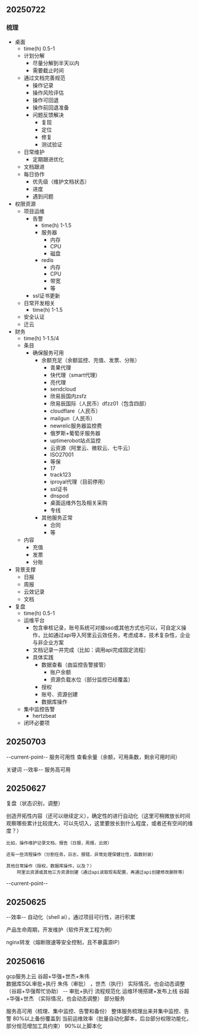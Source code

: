 ## 20250722

### 梳理

- 桌面
	- time(h) 0.5-1
	- 计划分解
		- 尽量分解到半天以内
		- 需要截止时间
	- 通过文档完善规范
		- 操作记录
		- 操作风险评估
		- 操作可回退
		- 操作前回退准备
		- 问题反馈解决
			- 复现
			- 定位
			- 修复
			- 测试验证
	- 日常维护
		- 定期跟进优化
	- 文档跟进
	- 每日协作
		- 优先级（维护文档状态）
		- 进度
		- 遇到问题
- 权限资源
	- 项目运维
		- 告警
			- time(h) 1-1.5
			- 服务器
				- 内存
				- CPU
				- 磁盘
			- redis
				- 内存
				- CPU
				- 带宽
				- 等
		- ssl证书更新
	- 日常开发相关
		- time(h) 1-1.5
	- 安全认证
	- 迁云
- 财务
	- time(h) 1-1.5/4
	- 条目
		- 确保服务可用
			- 余额充足（余额监控、充值、发票、分账）
				- 青果代理
				- 快代理（smart代理）
				- 亮代理
				- sendcloud
				- 欣易辰国内zsfz
				- 欣易辰国际（人民币）dfzz01（包含四部）
				- cloudflare（人民币）
				- mailgun（人民币）
				- newrelic服务器监控费
				- 俄罗斯+葡萄牙服务器
				- uptimerobot站点监控
				- 云资源（阿里云、微软云、七牛云）
				- ISO27001
				- 等保
				- 17
				- track123
				- iproyal代理（目前停用）
				- ssl证书
				- dnspod
				- 桌面运维外包及相关采购
				- 专线
			- 其他服务正常
				- 合同
				- 等
	- 内容
		- 充值
		- 发票
		- 分账
- 背景支撑
	- 日报
	- 周报
	- 云效记录
	- 文档
- 复盘
	- time(h) 0.5-1
	- 运维平台
		- 包含审核记录，账号系统可对接sso或其他方式也可以，可自定义操作，比如通过api导入阿里云云效任务，考虑成本，技术复杂性，企业与非企业方案
		- 文档记录一并完成（比如：调用api完成固定流程）
		- 具体实践
			- 数据查看（由监控告警接管）
				- 账户余额
				- 资源负载水位（部分监控已经覆盖）
			- 授权
			- 账号、资源创建
			- 数据库操作
	- 集中监控告警
		- hertzbeat
	- 闭环必要项

## 20250703

--current-point--
服务可用性
查看余量（余额，可用条数，剩余可用时间）

关键词
	--效率--
	服务高可用


## 20250627

复盘（状态识别，调整）

创造开拓性内容（还可以继续定义），确定性的进行自动化（这里可稍微放长时间观察哪些累计比较庞大，可以先切入，这里要放长到什么程度，或者还有空间的维度？）

	比如，操作维护记录文档，报告（日报，周报，云效）

	还有一些流程操作（分割任务，日志，报错，异常处理保健壮性，函数封装）

	其他日常操作（授权，数据库操作，以及？）
		阿里云资源或其他三方资源创建（通过api读取现有配置，再通过api创建修改删除等）


--current-point--


## 20250625

--效率--
自动化（shell ai），通过项目可行性，进行积累

产品生命周期，开发维护（软件开发工程为例）

nginx转发（熔断限速等安全控制，且不暴露源IP）

## 20250616
gcp服务上云   谷超+华强+世杰+朱伟	
数据库SQL审批+执行   朱伟（审批） ，世杰（执行） 实际情况，也会动态调整（谷超+华强帮忙协助） -- 审批+执行 流程规范化
运维环境搭建+发布上线   谷超+华强+世杰 （实际情况，也会动态调整）	部分服务

服务高可用（梳理、集中监控、告警和备份）
	整体服务梳理出来并集中监控、告警
	80%以上备份覆盖到
当前运维效率（批量自动化脚本，后台部分权限功能化，部分规范增加工具约束）
	90%以上脚本化